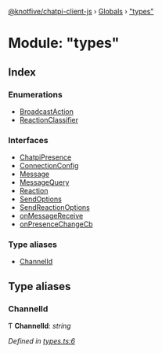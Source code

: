 [@knotfive/chatpi-client-js](../README.md) › [Globals](../globals.md) › ["types"](_types_.md)

# Module: "types"

## Index

### Enumerations

* [BroadcastAction](../enums/_types_.broadcastaction.md)
* [ReactionClassifier](../enums/_types_.reactionclassifier.md)

### Interfaces

* [ChatpiPresence](../interfaces/_types_.chatpipresence.md)
* [ConnectionConfig](../interfaces/_types_.connectionconfig.md)
* [Message](../interfaces/_types_.message.md)
* [MessageQuery](../interfaces/_types_.messagequery.md)
* [Reaction](../interfaces/_types_.reaction.md)
* [SendOptions](../interfaces/_types_.sendoptions.md)
* [SendReactionOptions](../interfaces/_types_.sendreactionoptions.md)
* [onMessageReceive](../interfaces/_types_.onmessagereceive.md)
* [onPresenceChangeCb](../interfaces/_types_.onpresencechangecb.md)

### Type aliases

* [ChannelId](_types_.md#channelid)

## Type aliases

###  ChannelId

Ƭ **ChannelId**: *string*

*Defined in [types.ts:6](https://github.com/ArcQ/chatpi/blob/8af0fd6/clients/js/chatpi-client/src/types.ts#L6)*
